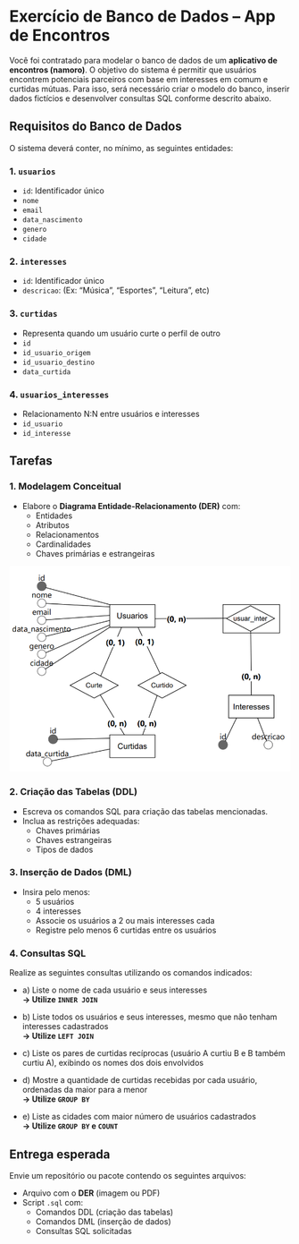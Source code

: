 # Exercício de Banco de Dados – App de Encontros

Você foi contratado para modelar o banco de dados de um **aplicativo de encontros (namoro)**. O objetivo do sistema é permitir que usuários encontrem potenciais parceiros com base em interesses em comum e curtidas mútuas. Para isso, será necessário criar o modelo do banco, inserir dados fictícios e desenvolver consultas SQL conforme descrito abaixo.

## Requisitos do Banco de Dados

O sistema deverá conter, no mínimo, as seguintes entidades:

### 1. `usuarios`
- `id`: Identificador único
- `nome`
- `email`
- `data_nascimento`
- `genero`
- `cidade`

### 2. `interesses`
- `id`: Identificador único
- `descricao`: (Ex: “Música”, “Esportes”, “Leitura”, etc)

### 3. `curtidas`
- Representa quando um usuário curte o perfil de outro
- `id`
- `id_usuario_origem`
- `id_usuario_destino`
- `data_curtida`

### 4. `usuarios_interesses`
- Relacionamento N:N entre usuários e interesses
- `id_usuario`
- `id_interesse`


## Tarefas

### 1. Modelagem Conceitual
- Elabore o **Diagrama Entidade-Relacionamento (DER)** com:
  - Entidades
  - Atributos
  - Relacionamentos
  - Cardinalidades
  - Chaves primárias e estrangeiras


<img src="06.Aula_17abr.png" alt="DER Exemplo" />

### 2. Criação das Tabelas (DDL)
- Escreva os comandos SQL para criação das tabelas mencionadas.
- Inclua as restrições adequadas:
  - Chaves primárias
  - Chaves estrangeiras
  - Tipos de dados

### 3. Inserção de Dados (DML)
- Insira pelo menos:
  - 5 usuários
  - 4 interesses
  - Associe os usuários a 2 ou mais interesses cada
  - Registre pelo menos 6 curtidas entre os usuários

### 4. Consultas SQL

Realize as seguintes consultas utilizando os comandos indicados:

- a) Liste o nome de cada usuário e seus interesses  
  **→ Utilize `INNER JOIN`**

- b) Liste todos os usuários e seus interesses, mesmo que não tenham interesses cadastrados  
  **→ Utilize `LEFT JOIN`**

- c) Liste os pares de curtidas recíprocas (usuário A curtiu B e B também curtiu A), exibindo os nomes dos dois envolvidos

- d) Mostre a quantidade de curtidas recebidas por cada usuário, ordenadas da maior para a menor  
  **→ Utilize `GROUP BY`**

- e) Liste as cidades com maior número de usuários cadastrados  
  **→ Utilize `GROUP BY` e `COUNT`**


## Entrega esperada

Envie um repositório ou pacote contendo os seguintes arquivos:

- Arquivo com o **DER** (imagem ou PDF)
- Script `.sql` com:
  - Comandos DDL (criação das tabelas)
  - Comandos DML (inserção de dados)
  - Consultas SQL solicitadas
